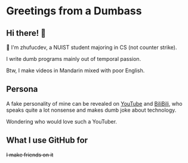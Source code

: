 # Greetings from a Dumbass

## Hi there! 👏

🤔 I'm zhufucdev, a NUIST student majoring in CS (not counter strike).

I write dumb programs mainly out of temporal passion.

Btw, I make videos in Mandarin mixed with poor English.

## Persona

A fake personality of mine can be revealed on [YouTube](https://www.youtube.com/channel/UCuopPG2iD3Xt89vK2lhtfwQ) 
and [BiliBili](https://space.bilibili.com/195228232), who speaks quite a lot nonsense 
and makes dumb joke about technology.

Wondering who would love such a YouTuber.

## What I use GitHub for

~~I make friends on it~~
